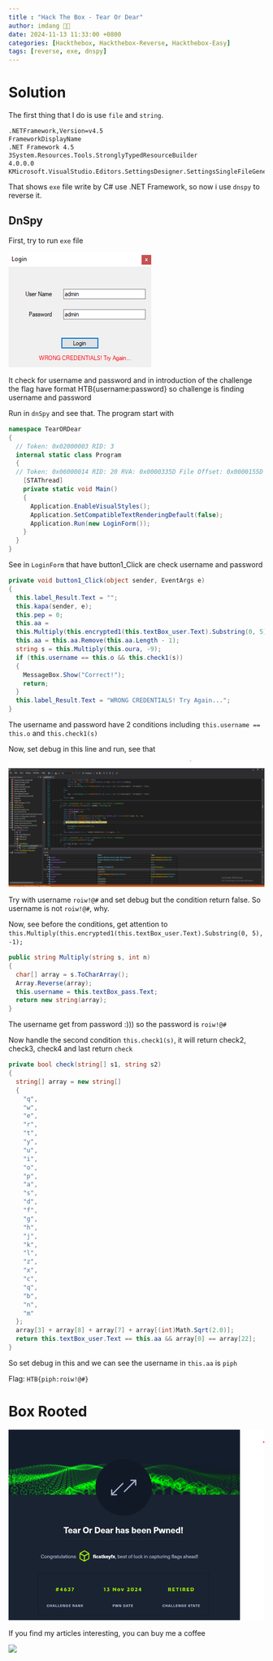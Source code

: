 ```yaml
---
title : "Hack The Box - Tear Or Dear"
author: imdang 🤞🤞
date: 2024-11-13 11:33:00 +0800
categories: [Hackthebox, Hackthebox-Reverse, Hackthebox-Easy]
tags: [reverse, exe, dnspy]
---
```


<!-- ![image](https://user-images.githubusercontent.com/59029171/139866885-bc8556d4-7979-4d42-9d4e-027c0900f245.png) -->

<!-- **Node is about enumerating an Express NodeJS application to find an API endpoint that discloses the usernames and password hashes. To root the box is a simple buffer overflow and possible by three other unintended ways.** -->


# Solution

The first thing that I do is use ```file``` and ```string```.

```shell
.NETFramework,Version=v4.5
FrameworkDisplayName
.NET Framework 4.5
3System.Resources.Tools.StronglyTypedResourceBuilder
4.0.0.0
KMicrosoft.VisualStudio.Editors.SettingsDesigner.SettingsSingleFileGenerator
```

That shows ```exe``` file write by C# use .NET Framework, so now i use ```dnspy``` to reverse it.

## DnSpy
First, try to run ```exe``` file

![image](https://raw.githubusercontent.com/ficstkeyfx/ficstkeyfx.github.io/refs/heads/main/.github/images/20241113_reverse_tearordear_exe.png)

It check for username and password and in introduction of the challenge the flag have format HTB{username:password} so challenge is finding username and password

Run in ```dnSpy``` and see that.
The program start with 

```c#
namespace TearORDear
{
  // Token: 0x02000003 RID: 3
  internal static class Program
  {
  // Token: 0x06000014 RID: 20 RVA: 0x0000335D File Offset: 0x0000155D
    [STAThread]
    private static void Main()
    {
      Application.EnableVisualStyles();
      Application.SetCompatibleTextRenderingDefault(false);
      Application.Run(new LoginForm());
    }
  }
}
```
See in ```LoginForm``` that have button1_Click are check username and password

```c#
private void button1_Click(object sender, EventArgs e)
{
  this.label_Result.Text = "";
  this.kapa(sender, e);
  this.pep = 0;
  this.aa =
  this.Multiply(this.encrypted1(this.textBox_user.Text).Substring(0, 5), -1);
  this.aa = this.aa.Remove(this.aa.Length - 1);
  string s = this.Multiply(this.oura, -9);
  if (this.username == this.o && this.check1(s))
  {
    MessageBox.Show("Correct!");
    return;
  }
  this.label_Result.Text = "WRONG CREDENTIALS! Try Again...";
}
```

The username and password have 2 conditions including ```this.username == this.o``` and ```this.check1(s)```

Now, set debug in this line and run, see that

![image](https://raw.githubusercontent.com/ficstkeyfx/ficstkeyfx.github.io/refs/heads/main/.github/images/20241113_reverse_tearordear_username.png)

Try with username ```roiw!@#``` and set debug but the condition return false. So username is not ```roiw!@#```, why.

Now, see before the conditions, get attention to ```this.Multiply(this.encrypted1(this.textBox_user.Text).Substring(0, 5), -1);```

```c#
public string Multiply(string s, int n)
{
  char[] array = s.ToCharArray();
  Array.Reverse(array);
  this.username = this.textBox_pass.Text;
  return new string(array);
}
```

The username get from password :))) so the password is ```roiw!@#```

Now handle the second condition ```this.check1(s)```, it will return check2, check3, check4 and last return ```check```

```c#
private bool check(string[] s1, string s2)
{
  string[] array = new string[]
  {
    "q",
    "w",
    "e",
    "r",
    "t",
    "y",
    "u",
    "i",
    "o",
    "p",
    "a",
    "s",
    "d",
    "f",
    "g",
    "h",
    "j",
    "k",
    "l",
    "z",
    "x",
    "c",
    "q",
    "b",
    "n",
    "m"
  };
  array[3] + array[8] + array[7] + array[(int)Math.Sqrt(2.0)];
  return this.textBox_user.Text == this.aa && array[0] == array[22];
}
```
So set debug in this and we can see the username in ```this.aa``` is ```piph```

Flag: ```HTB{piph:roiw!@#}```

# Box Rooted 

![image](https://raw.githubusercontent.com/ficstkeyfx/ficstkeyfx.github.io/refs/heads/main/.github/images/20241113_reverse_tearordear_chlroot.png)

<!-- HTB Profile : [ficstkeyfx](https://app.hackthebox.com/profile/244565) -->

If you find my articles interesting, you can buy me a coffee 

<a href="https://www.buymeacoffee.com/0xStarlight"><img src="https://img.buymeacoffee.com/button-api/?text=Buy me an OSCP?&emoji=&slug=0xStarlight&button_colour=b86e19&font_colour=ffffff&font_family=Poppins&outline_colour=ffffff&coffee_colour=FFDD00" /></a>
